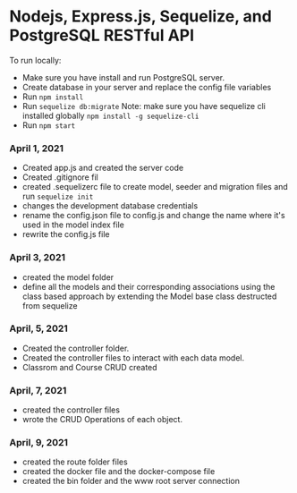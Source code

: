 # Nodejs, Express.js, Sequelize, and PostgreSQL RESTful API

To run locally:

- Make sure you have install and run PostgreSQL server.
- Create database in your server and replace the config file variables
- Run `npm install`
- Run `sequelize db:migrate` Note: make sure you have sequelize cli installed globally `npm install -g sequelize-cli`
- Run `npm start`

### April 1, 2021

- Created app.js and created the server code
- Created .gitignore fil
- created .sequelizerc file to create model, seeder and migration files and run `sequelize init`
- changes the development database credentials
- rename the config.json file to config.js and change the name where it's used in the model index file
- rewrite the config.js file

### April 3, 2021

- created the model folder
- define all the models and their corresponding associations using the class based approach by extending the Model base class destructed from sequelize

### April, 5, 2021

- Created the controller folder.
- Created the controller files to interact with each data model.
- Classrom and Course CRUD created

### April, 7, 2021

- created the controller files
- wrote the CRUD Operations of each object.

### April, 9, 2021

- created the route folder files
- created the docker file and the docker-compose file
- created the bin folder and the www root server connection
